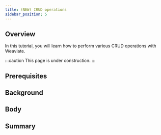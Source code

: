 ```yaml
---
title: (NEW) CRUD operations
sidebar_position: 5
---
```


## Overview

In this tutorial, you will learn how to perform various CRUD operations with Weaviate.  

<!-- TODO: Finish this page! -->
:::caution
This page is under construction.
:::

## Prerequisites

## Background

## Body

## Summary
